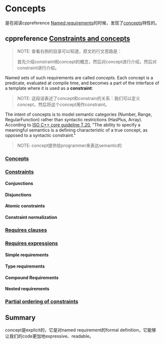 # Concepts

是在阅读cppreference [Named requirements](https://en.cppreference.com/w/cpp/named_req)的时候，发现了[concepts](https://en.cppreference.com/w/cpp/language/constraints)特性的。

## cppreference [Constraints and concepts](https://en.cppreference.com/w/cpp/language/constraints) 

> NOTE: 查看右侧的目录可以知道，原文的行文思路是：
>
> 首先介绍constraint和concept的概念，然后对concept进行介绍，然后对constraint进行介绍。

Named sets of such requirements are called *concepts*. Each concept is a predicate, evaluated at compile time, and becomes a part of the interface of a template where it is used as a **constraint**:

> NOTE: 这段话表述了concept和constrain的关系：我们可以定义concept，然后将这个concept用作constraint。



The intent of concepts is to model semantic categories (Number, Range, RegularFunction) rather than syntactic restrictions (HasPlus, Array). According to [ISO C++ core guideline T.20](https://github.com/isocpp/CppCoreGuidelines/blob/master/CppCoreGuidelines.md#t20-avoid-concepts-without-meaningful-semantics), "The ability to specify a meaningful semantics is a defining characteristic of a true concept, as opposed to a syntactic constraint."

> NOTE: concept提供给programmer来表达semantic的



### [Concepts](https://en.cppreference.com/w/cpp/language/constraints#Concepts)



### [Constraints](https://en.cppreference.com/w/cpp/language/constraints#Constraints)

#### Conjunctions



#### Disjunctions



#### Atomic constraints



#### Constraint normalization



### [Requires clauses](https://en.cppreference.com/w/cpp/language/constraints#Requires_clauses)

### [Requires expressions](https://en.cppreference.com/w/cpp/language/constraints#Requires_expressions)



#### Simple requirements



#### Type requirements



#### Compound Requirements



#### Nested requirements



### [Partial ordering of constraints](https://en.cppreference.com/w/cpp/language/constraints#Partial_ordering_of_constraints)



## Summary

concept是explicit的，它是对named requirement的formal definition，它能够让我们的code更加地expressive、readable。